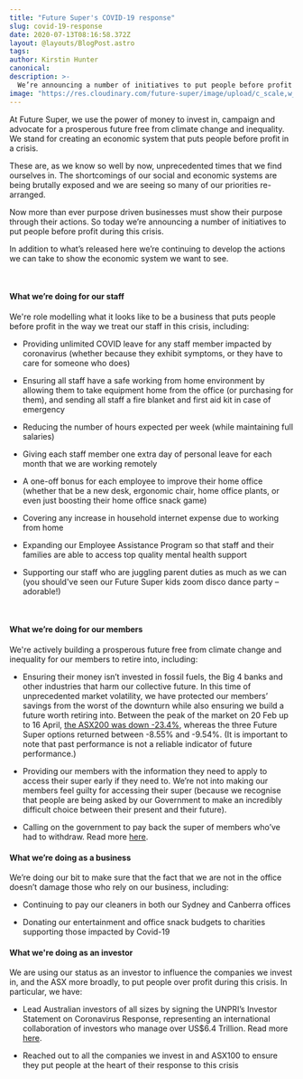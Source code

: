 ```yaml
---
title: "Future Super's COVID-19 response"
slug: covid-19-response
date: 2020-07-13T08:16:58.372Z
layout: @layouts/BlogPost.astro
tags:
author: Kirstin Hunter
canonical:
description: >-
  We’re announcing a number of initiatives to put people before profit during this crisis.
image: "https://res.cloudinary.com/future-super/image/upload/c_scale,w_240/v1613108539/covid-research.jpg"
---
```


At Future Super, we use the power of money to invest in, campaign and advocate for a prosperous future free from climate change and inequality. We stand for creating an economic system that puts people before profit in a crisis.

These are, as we know so well by now, unprecedented times that we find ourselves in. The shortcomings of our social and economic systems are being brutally exposed and we are seeing so many of our priorities re-arranged.

Now more than ever purpose driven businesses must show their purpose through their actions. So today we’re announcing a number of initiatives to put people before profit during this crisis.

In addition to what’s released here we’re continuing to develop the actions we can take to show the economic system we want to see.**‍**

‍

#### **What we’re doing for our staff**‍

We're role modelling what it looks like to be a business that puts people before profit in the way we treat our staff in this crisis, including:

- Providing unlimited COVID leave for any staff member impacted by coronavirus (whether because they exhibit symptoms, or they have to care for someone who does)

- Ensuring all staff have a safe working from home environment by allowing them to take equipment home from the office (or purchasing for them), and sending all staff a fire blanket and first aid kit in case of emergency

- Reducing the number of hours expected per week (while maintaining full salaries)

- Giving each staff member one extra day of personal leave for each month that we are working remotely

- A one-off bonus for each employee to improve their home office (whether that be a new desk, ergonomic chair, home office plants, or even just boosting their home office snack game)

- Covering any increase in household internet expense due to working from home

- Expanding our Employee Assistance Program so that staff and their families are able to access top quality mental health support

- Supporting our staff who are juggling parent duties as much as we can (you should've seen our Future Super kids zoom disco dance party – adorable!)**‍**

‍

#### **What we’re doing for our members**

We're actively building a prosperous future free from climate change and inequality for our members to retire into, including:

- Ensuring their money isn’t invested in fossil fuels, the Big 4 banks and other industries that harm our collective future. In this time of unprecedented market volatility, we have protected our members’ savings from the worst of the downturn while also ensuring we build a future worth retiring into. Between the peak of the market on 20 Feb up to 16 April, [the ASX200 was down -23.4%](https://au.spindices.com/indices/equity/sp-asx-200), whereas the three Future Super options returned between -8.55% and -9.54%. (It is important to note that past performance is not a reliable indicator of future performance.)

- Providing our members with the information they need to apply to access their super early if they need to. We’re not into making our members feel guilty for accessing their super (because we recognise that people are being asked by our Government to make an incredibly difficult choice between their present and their future).

- Calling on the government to pay back the super of members who’ve had to withdraw. Read more [here](http://fundourfuturenow.com).

#### **What we’re doing as a business**

We’re doing our bit to make sure that the fact that we are not in the office doesn’t damage those who rely on our business, including:

- Continuing to pay our cleaners in both our Sydney and Canberra offices

- Donating our entertainment and office snack budgets to charities supporting those impacted by Covid-19

#### **What we're doing as an investor**

We are using our status as an investor to influence the companies we invest in, and the ASX more broadly, to put people over profit during this crisis. In particular, we have:

- Lead Australian investors of all sizes by signing the UNPRI’s Investor Statement on Coronavirus Response, representing an international collaboration of investors who manage over US$6.4 Trillion. Read more [here](https://www.facebook.com/myfuturesuper/photos/a.797187493665912/3098636270187678/).

- Reached out to all the companies we invest in and ASX100 to ensure they put people at the heart of their response to this crisis

‍
